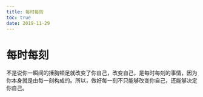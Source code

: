 ```yaml
---
title: 每时每刻
toc: true
date: 2019-11-29
---
```

# 每时每刻


不是说你一瞬间的捶胸顿足就改变了你自己，改变自己，是每时每刻的事情，因为你本身就是由每一刻构成的。所以，做好每一刻不只能够改变你自己，还能够决定你自己。
